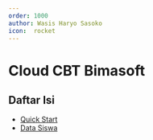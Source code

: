 ```yaml
---
order: 1000
author: Wasis Haryo Sasoko
icon:  rocket
---
```


# Cloud CBT Bimasoft

## Daftar Isi
- [Quick Start](./quick-start/)
- [Data Siswa](./data-siswa/)